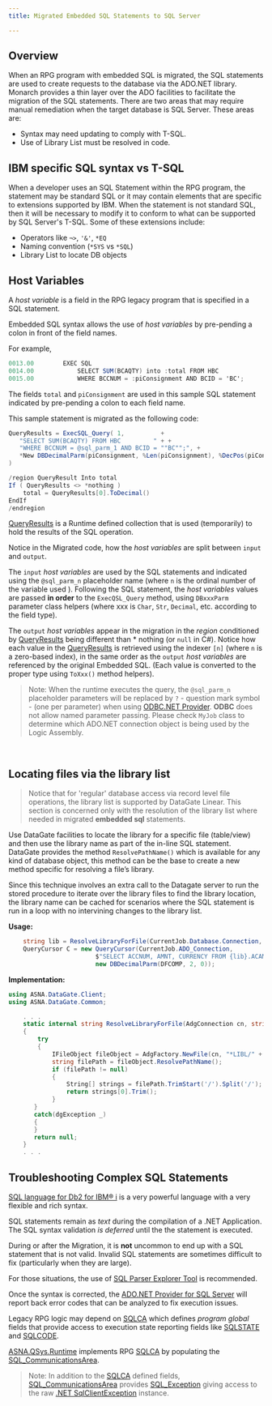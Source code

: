 ```yaml
---
title: Migrated Embedded SQL Statements to SQL Server

---
```


## Overview

When an RPG program with embedded SQL is migrated, the SQL statements are used to create requests to the database via the ADO.NET library.  Monarch provides a thin layer over the ADO facilities to facilitate the migration of the SQL statements.  There are two areas that may require manual remediation when the target database is SQL Server.  These areas are:
   - Syntax may need updating to comply with T-SQL.
   - Use of Library List must be resolved in code.

## IBM specific SQL syntax vs T-SQL

When a developer uses an SQL Statement within the RPG program, the statement may be standard SQL or it may contain elements that are specific to extensions supported by IBM.  When the statement is not standard SQL, then it will be necessary to modify it to conform to what can be supported by SQL Server's T-SQL. Some of these extensions include:
 - Operators like `¬>`, `'&'`, `*EQ`
 - Naming convention (`*SYS` vs `*SQL`)
 - Library List to locate DB objects

## Host Variables

A *host variable* is a field in the RPG legacy program that is specified in a SQL statement.

Embedded SQL syntax allows the use of *host variables* by pre-pending a colon in front of the field names.

For example,

```cs
0013.00        EXEC SQL                                                                                         
0014.00            SELECT SUM(BCAQTY) into :total FROM HBC
0015.00            WHERE BCCNUM = :piConsignment AND BCID = 'BC';                                                              
```

The fields `total` and `piConsignment` are used in this sample SQL statement indicated by pre-pending a colon to each field name.

This sample statement is migrated as the following code:

```cs
QueryResults = ExecSQL_Query( 1,          +
   "SELECT SUM(BCAQTY) FROM HBC         " + + 
   "WHERE BCCNUM = @sql_parm_1 AND BCID = ""BC"";", + 
   *New DBDecimalParm(piConsignment, %Len(piConsignment), %DecPos(piConsignment)) +
)

/region QueryResult Into total
If ( QueryResults <> *nothing )
    total = QueryResults[0].ToDecimal()
EndIf
/endregion
```

[QueryResults](/reference/asna-qsys-runtime-job-support/classes/query-results.html) is a Runtime defined collection that is used (temporarily) to hold the results of the SQL operation.

Notice in the Migrated code, how the *host variables* are split between `input` and `output`. 

The `input` *host variables* are used by the SQL statements and indicated using the `@sql_parm_n` placeholder name (where `n` is the ordinal number of the variable used ). Following the SQL statement, the *host variables* values are passed **in order** to the `ExecQSL_Query` method, using `DBxxxParm` parameter class helpers (where xxx is `Char`, `Str`, `Decimal`, etc. according to the field type).

The `output` *host variables* appear in the migration in the *region* conditioned by [QueryResults](/reference/asna-qsys-runtime-job-support/classes/query-results.html) being different than  * nothing (or `null` in C#). Notice how each value in the [QueryResults](/reference/asna-qsys-runtime-job-support/classes/query-results.html) is retrieved using the indexer `[n]` (where `n` is a zero-based index), in the same order as the `output` *host variables* are referenced by the original Embedded SQL. (Each value is converted to the proper type using `ToXxx()` method helpers).

>Note: When the runtime executes the query, the `@sql_parm_n` placeholder parameters will be replaced by `?` - question mark symbol - (one per parameter) when using [ODBC.NET Provider](https://learn.microsoft.com/en-us/dotnet/api/system.data.odbc.odbccommand.commandtext?view=dotnet-plat-ext-8.0). **ODBC** does not allow named parameter passing. Please check `MyJob` class to determine which ADO.NET connection object is being used by the Logic Assembly.

<br>

## Locating files via the library list

> Notice that for 'regular' database access via record level file operations, the library list is supported by DataGate Linear. This section is concerned only with the resolution of the library list where needed in migrated **embedded sql** statements.

Use DataGate facilities to locate the library for a specific file (table/view) and then use the library name as part of the in-line SQL statement.  DataGate provides the method `ResolvePathName()` which is available for any kind of database object, this method can be the base to create a new method  specific for resolving a file’s library. 

Since this technique involves an extra call to the Datagate server to run the stored procedure to iterate over the library files to find the library location, the library name can be cached for scenarios where the SQL statement is run in a loop with no intervining changes to the library list.

**Usage:**
```cs
    string lib = ResolveLibraryForFile(CurrentJob.Database.Connection, "ACAMCU");
    QueryCursor C = new QueryCursor(CurrentJob.ADO_Connection, 
                        $"SELECT ACCNUM, AMNT, CURRENCY FROM {lib}.ACAMCU " + "WHERE COMPANY = @sql_parm_1;", 
                        new DBDecimalParm(DFCOMP, 2, 0));
```              

**Implementation:**
```cs
using ASNA.DataGate.Client;
using ASNA.DataGate.Common;

    . . .
    static internal string ResolveLibraryForFile(AdgConnection cn, string fileName)
    {
        try
        {
            IFileObject fileObject = AdgFactory.NewFile(cn, "*LIBL/" + fileName.Trim());
            string filePath = fileObject.ResolvePathName();
            if (filePath != null)
            {
                String[] strings = filePath.TrimStart('/').Split('/');
                return strings[0].Trim();
            }
       }
       catch(dgException _)
       {
       }
       return null;
    }
    . . . 
```

## Troubleshooting Complex SQL Statements

[SQL language for Db2 for IBM® i](https://www.ibm.com/docs/en/i/7.5?topic=reference-sql) is a very powerful language with a very flexible and rich syntax.

SQL statements remain as *text* during the compilation of a .NET Application. The SQL syntax validation *is deferred* until the the statement is executed. 

During or after the Migration, it is **not** uncommon to end up with a SQL statement that is not valid. Invalid SQL statements are sometimes difficult to fix (particularly when they are large).  

For those situations, the use of [SQL Parser Explorer Tool](/examples/sql-parser-explorer.html) is recommended.

Once the syntax is corrected, the [ADO.NET Provider for SQL Server](https://learn.microsoft.com/en-us/sql/connect/ado-net/microsoft-ado-net-sql-server?view=sql-server-ver16) will report back error codes that can be analyzed to fix execution issues.

Legacy RPG logic may depend on [SQLCA](https://www.ibm.com/docs/en/i/7.3?topic=reference-sqlca-sql-communication-area) which defines *program global* fields that provide access to execution state reporting fields like [SQLSTATE](https://www.ibm.com/docs/en/i/7.3?topic=area-field-descriptions) and [SQLCODE](https://www.ibm.com/docs/en/i/7.3?topic=area-field-descriptions).

[ASNA.QSys.Runtime](/concepts/architecture/asna-qsys.md) implements RPG [SQLCA](https://www.ibm.com/docs/en/i/7.3?topic=reference-sqlca-sql-communication-area) by populating the [SQL_CommunicationsArea](program-sql-communications-area-class.html).

>Note: In addition to the [SQLCA](https://www.ibm.com/docs/en/i/7.3?topic=area-field-descriptions) defined fields, [SQL_CommunicationsArea](/reference/runtime/qsys-runtime-job-support/sql-communications-area.html) provides [SQL_Exception](/reference/runtime/qsys-runtime-job-support/sql-communications-area.html#properties) giving access to the raw [.NET SqlClientException](https://learn.microsoft.com/en-us/dotnet/api/system.data.sqlclient.sqlexception?view=dotnet-plat-ext-8.0) instance.

